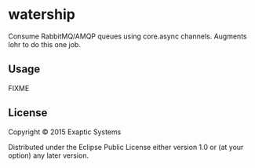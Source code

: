 # watership

Consume RabbitMQ/AMQP queues using core.async channels. Augments lohr to do this one job.

## Usage

FIXME

## License

Copyright © 2015 Exaptic Systems

Distributed under the Eclipse Public License either version 1.0 or (at
your option) any later version.
